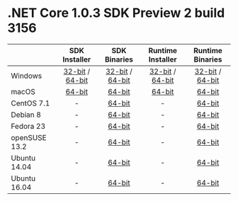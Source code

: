 # .NET Core 1.0.3 SDK Preview 2 build 3156

|                         | SDK Installer                                        | SDK Binaries                                        | Runtime Installer | Runtime Binaries |
| ----------------------- | :----------------------------------------------: | :----------------------------------------------:| :--: | :--: |
| Windows                 | [32-bit](https://go.microsoft.com/fwlink/?LinkID=836287) / [64-bit](https://go.microsoft.com/fwlink/?LinkID=836281)  | [32-bit](https://go.microsoft.com/fwlink/?LinkID=836301) / [64-bit](https://go.microsoft.com/fwlink/?LinkID=836296) | [32-bit](https://go.microsoft.com/fwlink/?LinkID=836288) / [64-bit](https://go.microsoft.com/fwlink/?LinkID=836279) | [32-bit](https://go.microsoft.com/fwlink/?LinkID=836294) / [64-bit](https://go.microsoft.com/fwlink/?LinkID=836286) |
| macOS                   | [64-bit](https://go.microsoft.com/fwlink/?LinkID=836275)  | [64-bit](https://go.microsoft.com/fwlink/?LinkID=836291)                          | [64-bit](https://go.microsoft.com/fwlink/?LinkID=836292) | [64-bit](https://go.microsoft.com/fwlink/?LinkID=836277) |
| CentOS 7.1              | -                                                         | [64-bit](https://go.microsoft.com/fwlink/?LinkID=836297)                          | - | [64-bit](https://go.microsoft.com/fwlink/?LinkID=836285) |
| Debian 8                | -                                                         | [64-bit](https://go.microsoft.com/fwlink/?LinkID=836302)                          | - | [64-bit](https://go.microsoft.com/fwlink/?LinkID=836295) |
| Fedora 23               | -                                                         | [64-bit](https://go.microsoft.com/fwlink/?LinkID=836276)                          | - | [64-bit](https://go.microsoft.com/fwlink/?LinkID=836298) |
| openSUSE 13.2           | -                                                         | [64-bit](https://go.microsoft.com/fwlink/?LinkID=836283)                          | - | [64-bit](https://go.microsoft.com/fwlink/?LinkID=836304) |
| Ubuntu 14.04            | -                                                         | [64-bit](https://go.microsoft.com/fwlink/?LinkID=827536)                          | - | [64-bit](https://go.microsoft.com/fwlink/?LinkID=836278) |
| Ubuntu 16.04            | -                                                         | [64-bit](https://go.microsoft.com/fwlink/?LinkID=836289)                          | - | [64-bit](https://go.microsoft.com/fwlink/?LinkID=836290) |


